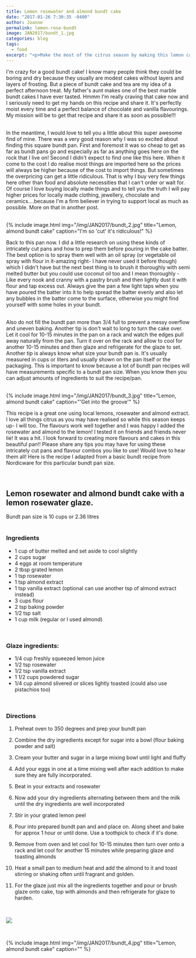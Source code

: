 ```yaml
---
title: Lemon rosewater and almond bundt cake
date: "2017-01-26 7:30:35 -0400"
author: Joanne
permalink: lemon-rose-bundt
image: JAN2017/bundt_1.jpg
categories: blog
tags:
  - food
excerpt: "<p>Make the most of the citrus season by making this lemon cake</p>"
---
```


I'm crazy for a good bundt cake! I know many people think they could be boring and dry because they usually are modest cakes without layers and layers of frosting.  But a piece of bundt cake and tea are my idea of a perfect afternoon treat.  My father's aunt makes one of the best marble bundt cakes I have ever tasted.  Hmmm I'm really craving that cake now and I seriously need to get my hands on this recipe and share it. It's perfectly moist every time and a perfect balance of chocolate and vanilla flavourings. My mission will be to get that recipe and share it as soon as possible!!!
<br>
<br>

In the meantime, I would love to tell you a little about this super awesome find of mine. There was a very good reason why I was so excited about finding this square bundt pan.  First and foremost it was so cheap to get as far as bundt  pans go and especially as far as anything goes here on the rock that I live on! Second I didn't expect to find one like this here. When it come to the cost I do realise most things are imported here so the prices will always be higher because of the cost to import things. But sometimes the overpricing can get a little ridiculous.  That is why I buy very few things here other than food and absolute necessities that I can't order or wait for. Of course I love buying locally made things and to tell you the truth I will pay higher prices for locally made clothing, jewellery, chocolate and ceramics....because I'm a firm believer in trying to support local as much as possible. More on that in another post.
<br>
<br>

{% include image.html
            img="/img/JAN2017/bundt_2.jpg"
            title="Lemon, almond bundt cake"
            caption="I'm so 'cut' it's ridiculous!" %}

Back to this pan now. I did a little research on using these kinds of intricately cut pans and how to prep them before pouring in the cake batter. The best option is to spray them well with an oil spray (or vegetable oil spray with flour in it-amazing right- I have never used it before though) which I didn't have but the next best thing is to brush it thoroughly with semi melted butter but you could use coconut oil too and I mean thoroughly - Like every nook and cranny with a pastry brush and then lightly dust it with flour and tap excess out. Always give the pan a few light taps when you have poured the batter into it to help spread the batter evenly and also let any bubbles in the batter come to the surface, otherwise you might find yourself with some holes in your bundt.
<br>
<br>

Also do not fill the bundt pan more than 3/4 full to prevent a messy overflow and uneven baking.
Another tip is don't wait to long to turn the cake over.  Let it cool for 10-15 minutes in the pan on a rack and watch the edges pull away naturally from the pan. Turn it over on the rack and allow to cool for another 10-15 minutes and then glaze and refrigerate for the glaze to set. Another tip is always know what size your bundt pan is. It's usually measured in cups or liters and usually shown on the pan itself or the packaging.  This is important to know because a lot of bundt pan recipes will have measurements specific to a bundt pan size.  When you know then you can adjust amounts of ingredients to suit the recipe/pan.
<br>
<br>

{% include image.html
            img="/img/JAN2017/bundt_3.jpg"
            title="Lemon, almond bundt cake"
            caption="'Get into the groove'" %}

This recipe is a great one using local lemons, rosewater and almond extract.  I love all things citrus as you may have realised so while this season keeps up- I will too. The flavours work well together and I was happy I added the rosewater and almond to the lemon!  I tested it on friends and friends never lie! It was a hit.  I look forward to creating more flavours and cakes in this beautiful pan!! Please share any tips you may have for using these intricately cut pans and flavour combos you like to use! Would love to hear them all!
Here is the recipe I adapted from a basic bundt recipe from Nordicware for this particular bundt pan size.
<br>
<br><br>

## Lemon rosewater and almond bundt cake with a lemon rosewater glaze.
Bundt pan size is 10 cups or 2.36 litres
<br><br>

### Ingredients

* 1 cup of butter melted and set aside to cool slightly
* 2 cups sugar
* 4 eggs at room temperature
* 2 tbsp grated lemon
* 1 tsp rosewater
* 1 tsp almond extract
* 1 tsp vanilla extract (optional can use another tsp of almond extract instead)  
* 3 cups flour
* 2 tsp baking powder
* 1/2 tsp salt
* 1 cup milk (regular or I used almond)
<br>

### Glaze ingredients:

* 1/4 cup freshly squeezed lemon juice
* 1/2 tsp rosewater
* 1/2 tsp vanilla extract
* 1 1/2 cups powdered sugar
* 1/4 cup almond slivered or slices lightly toasted (could also use pistachios too)
<br>

### Directions

1. Preheat oven to 350 degrees and prep your bundt pan

1. Combine the dry ingredients except for sugar into a bowl (flour baking powder and salt)

1. Cream your butter and sugar in a large mixing bowl until light and fluffy

1. Add your eggs in one at a time mixing well after each addition to make sure they are fully incorporated.  

1. Beat in your extracts and rosewater

1. Now add your dry ingredients alternating between them and the milk until the dry ingredients are well incorporated

1. Stir in your grated lemon peel

1. Pour into prepared bundt pan and and place on. Along sheet and bake for approx 1 hour or until done.  Use a toothpick to check if it's done.  

1. Remove from oven and let cool for 10-15 minutes then turn over onto a rack and let cool for another 15 minutes while preparing glaze and toasting almonds

1. Heat a small pan to medium heat and add the almond to it and toast stirring or shaking often until fragrant and golden.

1. For the glaze just mix all the ingredients together and pour or brush glaze onto cake, top with almonds and then refrigerate for glaze to harden.  



<br>

<p class="apple__news__logo"><a href="https://apple.news/TKVtoVhGUQSuiufA4bqI-gg"><img src="{{ basesite.url }}/img/apple_news.svg" /></a></p>
<br>

{% include image.html
            img="/img/JAN2017/bundt_4.jpg"
            title="Lemon, almond bundt cake"
            caption="" %}
